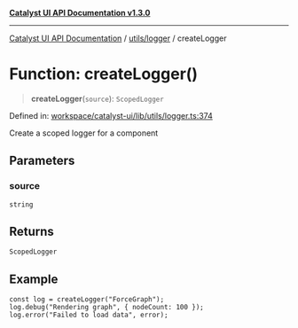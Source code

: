 [**Catalyst UI API Documentation v1.3.0**](../../../README.md)

---

[Catalyst UI API Documentation](../../../README.md) / [utils/logger](../README.md) / createLogger

# Function: createLogger()

> **createLogger**(`source`): `ScopedLogger`

Defined in: [workspace/catalyst-ui/lib/utils/logger.ts:374](https://github.com/TheBranchDriftCatalyst/catalyst-ui/blob/main/lib/utils/logger.ts#L374)

Create a scoped logger for a component

## Parameters

### source

`string`

## Returns

`ScopedLogger`

## Example

```tsx
const log = createLogger("ForceGraph");
log.debug("Rendering graph", { nodeCount: 100 });
log.error("Failed to load data", error);
```
